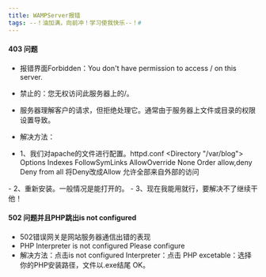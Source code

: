 ```yaml
---
title: WAMPServer报错
tags: --！油加满，向前冲！学习使我快乐--！#
---
```


####  403  问题
- 报错界面Forbidden：You don't have permission to access / on this server.
- 禁止的：您无权访问此服务器上的/。
- 服务器理解客户的请求，但拒绝处理它。通常由于服务器上文件或目录的权限设置导致。

- 解决方法：
- 1、我们对apache的文件进行配置。httpd.conf
   <Directory "/var/blog">
   Options Indexes FollowSymLinks
   AllowOverride None
   Order allow,deny
   Deny from all     将Deny改成Allow  允许全部来自外部的访问
</Directory>
- 2、重新安装。一般情况是能打开的。
- 3、现在我能用就行，要解决不了继续干他！

####  502  问题并且PHP跳出is not configured 
- 502错误网关是网站服务器通信出错的表现
- PHP Interpreter is not configured Please configure
- 解决方法：点击is not configured 
          Interpreter：点击
          PHP excetable：选择你的PHP安装路径，文件以.exe结尾
          OK。
          
